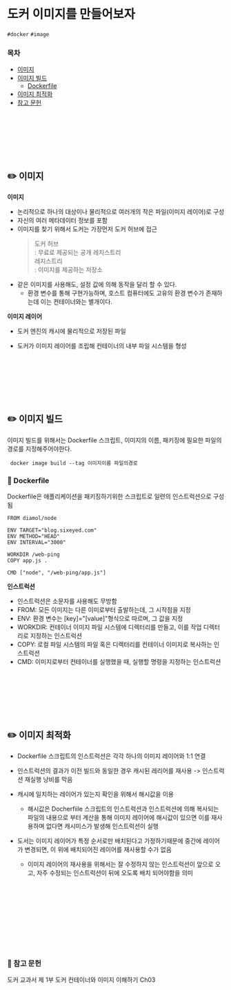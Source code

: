 # 도커 이미지를 만들어보자

`#docker` `#image`

### 목차

- [이미지](#✏️-이미지)
- [이미지 빌드](#✏️-이미지-빌드)
  - [Dockerfile](#🔎-Dockerfile)
- [이미지 최적화](#✏️-이미지-최적화)
- [참고 문헌](#📖-참고-문헌)

<div style="height:100px"></div>

## ✏️ 이미지

**이미지**

- 논리적으로 하나의 대상이나 물리적으로 여러개의 작은 파일(이미지 레이어)로 구성
- 자신의 여러 메타데이터 정보를 포함
- 이미지를 찾기 위해서 도커는 가장먼저 도커 허브에 접근
  > 도커 허브 <br/>
  > : 무료로 제공되는 공개 레지스트리 <br/>
  > 레지스트리 <br/>
  > : 이미지를 제공하는 저장소
- 같은 이미지를 사용해도, 설정 값에 의해 동작을 달리 할 수 있다.
  - 환경 변수를 통해 구현가능하며, 호스트 컴퓨터에도 고유의 환경 변수가 존재하는데 이는 컨테이너와는 별개이다.

**이미지 레이어**

- 도커 엔진의 캐시에 물리적으로 저장된 파일
- 도커가 이미지 레이어를 조립해 컨테이너의 내부 파일 시스템을 형성

  <div style="height:100px"></div>

## ✏️ 이미지 빌드

이미지 빌드를 위해서는 Dockerfile 스크립트, 이미지의 이름, 패키징에 필요한 파일의 경로를 지정해주어야한다.

` docker image build --tag 이미지이름 파일의경로`

### 🔎 Dockerfile

Dockerfile은 애플리케이션을 패키징하기위한 스크립트로 일련의 인스트럭션으로 구성됨

```docker
FROM diamol/node

ENV TARGET="blog.sixeyed.com"
ENV METHOD="HEAD"
ENV INTERVAL="3000"

WORKDIR /web-ping
COPY app.js .

CMD ["node", "/web-ping/app.js"]
```

**인스트럭션**

- 인스트럭션은 소문자를 사용해도 무방함
- FROM: 모든 이미지는 다른 이미로부터 출발하는데, 그 시작점을 지정
- ENV: 환경 변수는 [key]="[value]"형식으로 따르며, 그 값을 지정
- WORKDIR: 컨테이너 이미지 파일 시스템에 디렉터리를 만들고, 이를 작업 디렉터리로 지정하는 인스트럭션
- COPY: 로컬 파일 시스템의 파일 혹은 디렉터리를 컨테이너 이미지로 복사하는 인스트럭션
- CMD: 이미지로부터 컨테이너를 실행했을 때, 실행할 명령을 지정하는 인스트럭션

<div style="height:100px"></div>

## ✏️ 이미지 최적화

- Dockerfile 스크립트의 인스트럭션은 각각 하나의 이미지 레이어와 1:1 연결

- 인스트럭션의 결과가 이전 빌드와 동일한 경우 캐시된 레리어를 재사용 -> 인스트럭션 재실행 낭비를 막음
- 캐시에 일치하는 레이어가 있는지 확인을 위해서 해시값을 이용

  - 해시값은 Docherfiile 스크립트의 인스트럭션과 인스트럭션에 의해 복사되는 파일의 내용으로 부터 계산을 통해 이미지 레이어에 해시값이 있으면 이를 재사용하며 없다면 캐시미스가 발생해 인스트럭션이 실행

- 도서는 이미지 레이어가 특정 순서로만 배치된다고 가정하기때문에 중간에 레이어가 변경되면, 이 위에 배치되어진 레이어를 재사용할 수가 없음
  - 이미지 레이어의 재사용을 위해서는 잘 수정하지 않는 인스트럭션이 앞으로 오고, 자주 수정되는 인스트럭션이 뒤에 오도록 배치 되어야함을 의미

<div style="height:150px"></div>

### 📖 참고 문헌

도커 교과서 제 1부 도커 컨테이너와 이미지 이해하기 Ch03
